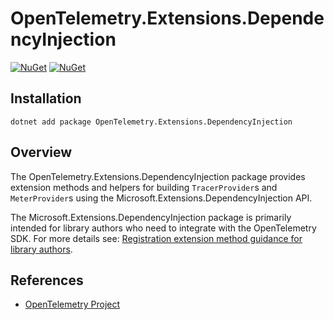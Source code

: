 # OpenTelemetry.Extensions.DependencyInjection

[![NuGet](https://img.shields.io/nuget/v/OpenTelemetry.Extensions.DependencyInjection.svg)](https://www.nuget.org/packages/OpenTelemetry.Extensions.DependencyInjection)
[![NuGet](https://img.shields.io/nuget/dt/OpenTelemetry.Extensions.DependencyInjection.svg)](https://www.nuget.org/packages/OpenTelemetry.Extensions.DependencyInjection)

## Installation

```shell
dotnet add package OpenTelemetry.Extensions.DependencyInjection
```

## Overview

The OpenTelemetry.Extensions.DependencyInjection package provides extension
methods and helpers for building `TracerProvider`s and `MeterProvider`s using
the Microsoft.Extensions.DependencyInjection API.

The Microsoft.Extensions.DependencyInjection package is primarily intended for
library authors who need to integrate with the OpenTelemetry SDK. For more
details see: [Registration extension method guidance for library
authors](../../docs/trace/extending-the-sdk/README.md#registration-extension-method-guidance-for-library-authors).

## References

* [OpenTelemetry Project](https://opentelemetry.io/)
